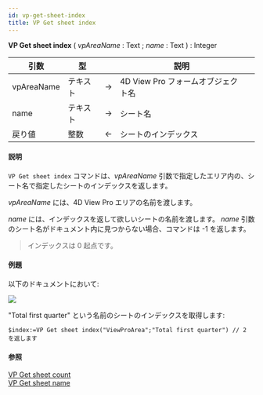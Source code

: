 ```yaml
---
id: vp-get-sheet-index
title: VP Get sheet index
---
```


<!-- REF #_method_.VP Get sheet index.Syntax -->

**VP Get sheet index** ( _vpAreaName_ : Text ; _name_ : Text ) : Integer<!-- END REF -->

<!-- REF #_method_.VP Get sheet index.Params -->

| 引数         | 型    |    | 説明                      |                  |
| ---------- | ---- | -- | ----------------------- | ---------------- |
| vpAreaName | テキスト | -> | 4D View Pro フォームオブジェクト名 |                  |
| name       | テキスト | -> | シート名                    |                  |
| 戻り値        | 整数   | <- | シートのインデックス              | <!-- END REF --> |

#### 説明

`VP Get sheet index` コマンドは、<!-- REF #_method_.VP Get sheet index.Summary -->_vpAreaName_ 引数で指定したエリア内の、シート名で指定したシートのインデックスを返します<!-- END REF -->。

_vpAreaName_ には、4D View Pro エリアの名前を渡します。

_name_ には、インデックスを返して欲しいシートの名前を渡します。 _name_ 引数のシート名がドキュメント内に見つからない場合、コマンドは -1 を返します。

> インデックスは 0 起点です。

#### 例題

以下のドキュメントにおいて:

![](../../assets/en/ViewPro/vp-sheet-index-name.png)

"Total first quarter" という名前のシートのインデックスを取得します:

```4d
$index:=VP Get sheet index("ViewProArea";"Total first quarter") // 2 を返します
```

#### 参照

[VP Get sheet count](vp-get-sheet-count.md)<br/>
[VP Get sheet name](vp-get-sheet-name.md)
